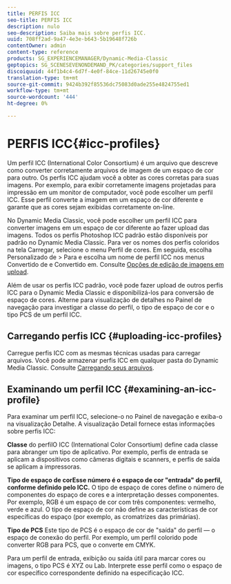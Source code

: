 ```yaml
---
title: PERFIS ICC
seo-title: PERFIS ICC
description: nulo
seo-description: Saiba mais sobre perfis ICC.
uuid: 708ff2ad-9a47-4e3e-b643-5b19648f726b
contentOwner: admin
content-type: reference
products: SG_EXPERIENCEMANAGER/Dynamic-Media-Classic
geptopics: SG_SCENESEVENONDEMAND_PK/categories/support_files
discoiquuid: 44f1b4c4-6d7f-4e0f-84ce-11d26745e0f0
translation-type: tm+mt
source-git-commit: 9424b392f85536dc75083d0ade255e4824755ed1
workflow-type: tm+mt
source-wordcount: '444'
ht-degree: 0%

---
```



# PERFIS ICC{#icc-profiles}

Um perfil ICC (International Color Consortium) é um arquivo que descreve como converter corretamente arquivos de imagem de um espaço de cor para outro. Os perfis ICC ajudam você a obter as cores corretas para suas imagens. Por exemplo, para exibir corretamente imagens projetadas para impressão em um monitor de computador, você pode escolher um perfil ICC. Esse perfil converte a imagem em um espaço de cor diferente e garante que as cores sejam exibidas corretamente on-line.

No Dynamic Media Classic, você pode escolher um perfil ICC para converter imagens em um espaço de cor diferente ao fazer upload das imagens. Todos os perfis Photoshop ICC padrão estão disponíveis por padrão no Dynamic Media Classic. Para ver os nomes dos perfis coloridos na tela Carregar, selecione o menu Perfil de cores. Em seguida, escolha Personalizado de > Para e escolha um nome de perfil ICC nos menus Convertido de e Convertido em. Consulte [Opções de edição de imagens em upload](image-editing-options-upload.md#image-editing-options-at-upload).

Além de usar os perfis ICC padrão, você pode fazer upload de outros perfis ICC para o Dynamic Media Classic e disponibilizá-los para conversão de espaço de cores. Alterne para visualização de detalhes no Painel de navegação para investigar a classe do perfil, o tipo de espaço de cor e o tipo PCS de um perfil ICC.

## Carregando perfis ICC {#uploading-icc-profiles}

Carregue perfis ICC com as mesmas técnicas usadas para carregar arquivos. Você pode armazenar perfis ICC em qualquer pasta do Dynamic Media Classic. Consulte [Carregando seus arquivos](uploading-files.md#uploading_your_files).

## Examinando um perfil ICC {#examining-an-icc-profile}

Para examinar um perfil ICC, selecione-o no Painel de navegação e exiba-o na visualização Detalhe. A visualização Detail fornece estas informações sobre perfis ICC:

**Classe** do perfilO ICC (International Color Consortium) define cada classe para abranger um tipo de aplicativo. Por exemplo, perfis de entrada se aplicam a dispositivos como câmeras digitais e scanners, e perfis de saída se aplicam a impressoras.

**Tipo de espaço de corEsse número é o espaço de cor &quot;entrada&quot; do perfil, conforme definido pelo ICC.** O tipo de espaço de cores define o número de componentes do espaço de cores e a interpretação desses componentes. Por exemplo, RGB é um espaço de cor com três componentes: vermelho, verde e azul. O tipo de espaço de cor não define as características de cor específicas do espaço (por exemplo, as cromatrizes das primárias).

**Tipo de PCS** Este tipo de PCS é o espaço de cor de &quot;saída&quot; do perfil — o espaço de conexão do perfil. Por exemplo, um perfil colorido pode converter RGB para PCS, que o converte em CMYK.

Para um perfil de entrada, exibição ou saída útil para marcar cores ou imagens, o tipo PCS é XYZ ou Lab. Interprete esse perfil como o espaço de cor específico correspondente definido na especificação ICC.
